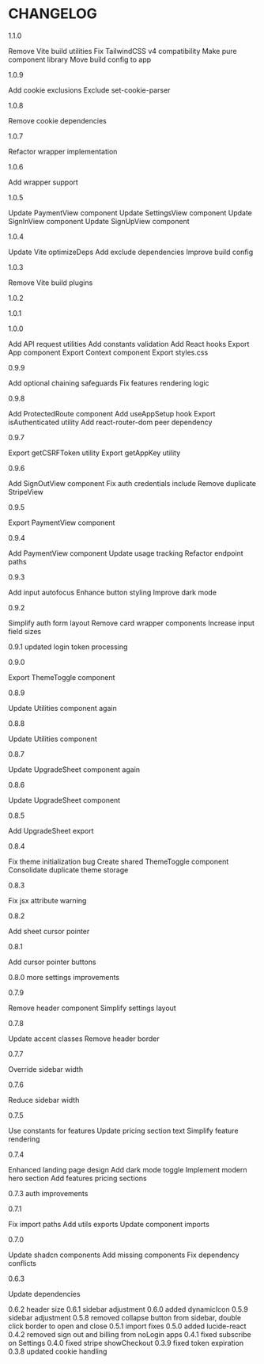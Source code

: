 # CHANGELOG
1.1.0

  Remove Vite build utilities
  Fix TailwindCSS v4 compatibility
  Make pure component library
  Move build config to app

1.0.9

  Add cookie exclusions
  Exclude set-cookie-parser

1.0.8

  Remove cookie dependencies

1.0.7

  Refactor wrapper implementation

1.0.6

  Add wrapper support

1.0.5

  Update PaymentView component
  Update SettingsView component
  Update SignInView component
  Update SignUpView component

1.0.4

  Update Vite optimizeDeps
  Add exclude dependencies
  Improve build config

1.0.3

  Remove Vite build plugins

1.0.2

1.0.1

1.0.0

  Add API request utilities
  Add constants validation
  Add React hooks
  Export App component
  Export Context component
  Export styles.css

0.9.9

  Add optional chaining safeguards
  Fix features rendering logic

0.9.8

  Add ProtectedRoute component
  Add useAppSetup hook
  Export isAuthenticated utility
  Add react-router-dom peer dependency

0.9.7

  Export getCSRFToken utility
  Export getAppKey utility

0.9.6

  Add SignOutView component
  Fix auth credentials include
  Remove duplicate StripeView

0.9.5

  Export PaymentView component

0.9.4

  Add PaymentView component
  Update usage tracking
  Refactor endpoint paths

0.9.3

  Add input autofocus
  Enhance button styling
  Improve dark mode

0.9.2

  Simplify auth form layout
  Remove card wrapper components
  Increase input field sizes

0.9.1
  updated login token processing

0.9.0

  Export ThemeToggle component

0.8.9

  Update Utilities component again

0.8.8

  Update Utilities component

0.8.7

  Update UpgradeSheet component again

0.8.6

  Update UpgradeSheet component

0.8.5

  Add UpgradeSheet export

0.8.4

  Fix theme initialization bug
  Create shared ThemeToggle component
  Consolidate duplicate theme storage

0.8.3

  Fix jsx attribute warning

0.8.2

  Add sheet cursor pointer

0.8.1

  Add cursor pointer buttons

0.8.0
  more settings improvements

0.7.9

  Remove header component
  Simplify settings layout

0.7.8

  Update accent classes
  Remove header border

0.7.7

  Override sidebar width

0.7.6

  Reduce sidebar width

0.7.5

  Use constants for features
  Update pricing section text
  Simplify feature rendering

0.7.4

  Enhanced landing page design
  Add dark mode toggle
  Implement modern hero section
  Add features pricing sections

0.7.3
 auth improvements

0.7.1

  Fix import paths
  Add utils exports
  Update component imports

0.7.0

  Update shadcn components
  Add missing components
  Fix dependency conflicts

0.6.3

  Update dependencies

0.6.2
header size
0.6.1
sidebar adjustment
0.6.0
added dynamicIcon
0.5.9
sidebar adjustment
0.5.8
removed collapse button from sidebar, double click border to open and close
0.5.1
import fixes
0.5.0
added lucide-react
0.4.2
removed sign out and billing from noLogin apps
0.4.1
fixed subscribe on Settings
0.4.0
fixed stripe showCheckout
0.3.9
fixed token expiration
0.3.8
updated cookie handling





